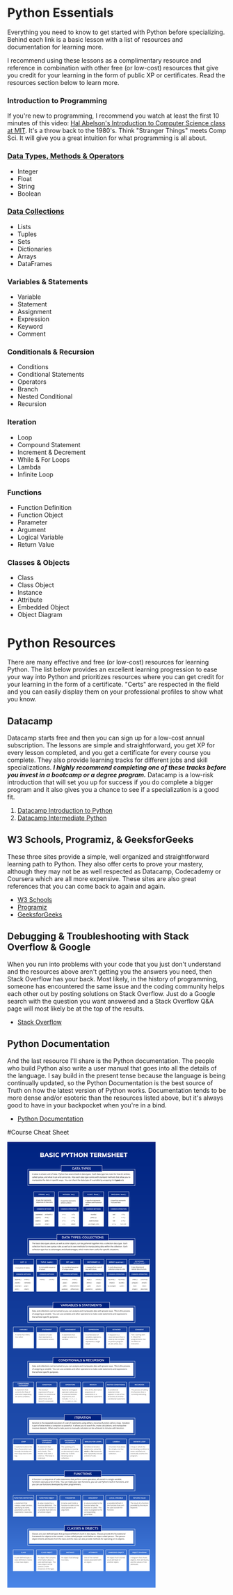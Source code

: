 # Python Essentials

Everything you need to know to get started with Python before specializing.
Behind each link is a basic lesson with a list of resources and documentation for learning more.

I recommend using these lessons as a complimentary resource and reference in combination with other free (or low-cost) resources that give you credit for your learning in the form of public XP or certificates.  Read the resources section below to learn more.

### Introduction to Programming
If you're new to programming, I recommend you watch at least the first 10 minutes of this video: [Hal Abelson's Introduction to Computer Science class at MIT](https://www.youtube.com/watch?v=-J_xL4IGhJA). It's a throw back to the 1980's.  Think "Stranger Things" meets Comp Sci. It will give you a great intuition for what programming is all about.

### [Data Types, Methods & Operators](https://github.com/bigdayai/python_essentials/blob/main/data_and_datatypes/1_python_datatypes.ipynb)
* Integer
* Float
* String
* Boolean
### [Data Collections](https://github.com/bigdayai/python_essentials/blob/main/data_collections/1_python_data_collections.ipynb)
* Lists
* Tuples
* Sets
* Dictionaries
* Arrays
* DataFrames
### Variables & Statements
* Variable
* Statement
* Assignment
* Expression
* Keyword
* Comment
### Conditionals & Recursion
* Conditions
* Conditional Statements
* Operators
* Branch
* Nested Conditional
* Recursion
### Iteration
* Loop
* Compound Statement
* Increment & Decrement
* While & For Loops
* Lambda
* Infinite Loop
### Functions
* Function Definition
* Function Object
* Parameter
* Argument
* Logical Variable
* Return Value
### Classes & Objects
* Class
* Class Object
* Instance
* Attribute
* Embedded Object
* Object Diagram
 
 # Python Resources
 
There are many effective and free (or low-cost) resources for learning Python.  The list below provides an excellent learning progression to ease your way into Python and prioritizes resources where you can get credit for your learning in the form of a certificate.  "Certs" are respected in the field and you can easily display them on your professional profiles to show what you know.

 ## Datacamp
 
Datacamp starts free and then you can sign up for a low-cost annual subscription.  The lessons are simple and straightforward, you get XP for every lesson completed, and you get a certificate for every course you complete.  They also provide learning tracks for different jobs and skill specializations.  ***I highly recommend completing one of these tracks before you invest in a bootcamp or a degree program.***  Datacamp is a low-risk introduction that will set you up for success if you do complete a bigger program and it also gives you a chance to see if a specialization is a good fit.
 
 1. [Datacamp Introduction to Python](https://www.datacamp.com/courses/intro-to-python-for-data-science)
 2. [Datacamp Intermediate Python](https://www.datacamp.com/courses/intermediate-python)

 ## W3 Schools, Programiz, & GeeksforGeeks
 
 These three sites provide a simple, well organized and straightforward learning path to Python.  They also offer certs to prove your mastery, although they may not be as well respected as Datacamp, Codecademy or Coursera which are all more expensive.  These sites are also great references that you can come back to again and again.
 * [W3 Schools](https://www.w3schools.com/python/default.asp)
 * [Programiz](https://www.programiz.com/python-programming)
 * [GeeksforGeeks](https://www.geeksforgeeks.org/python-programming-language/?ref=shm)
 
 ## Debugging & Troubleshooting with Stack Overflow & Google
 
 When you run into problems with your code that you just don't understand and the resources above aren't getting you the answers you need, then Stack Overflow has your back.  Most likely, in the history of programming, someone has encountered the same issue and the coding community helps each other out by posting solutions on Stack Overflow.  Just do a Google search with the question you want answered and a Stack Overflow Q&A page will most likely be at the top of the results.
 * [Stack Overflow](https://stackoverflow.com/)

## Python Documentation

And the last resource I'll share is the Python documentation.  The people who build Python also write a user manual that goes into all the details of the language.  I say build in the present tense because the language is being continually updated, so the Python Documentation is the best source of Truth on how the latest version of Python works.  Documentation tends to be more dense and/or esoteric than the resources listed above, but it's always good to have in your backpocket when you're in a bind.
* [Python Documentation](https://docs.python.org/3/)

#Course Cheat Sheet
 
 ![alt text](https://github.com/bigdayai/python_essentials/blob/main/python_essentials_visualization.png)

 
